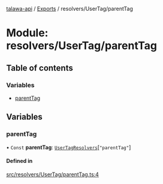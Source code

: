 [talawa-api](../README.md) / [Exports](../modules.md) / resolvers/UserTag/parentTag

# Module: resolvers/UserTag/parentTag

## Table of contents

### Variables

- [parentTag](resolvers_UserTag_parentTag.md#parenttag)

## Variables

### parentTag

• `Const` **parentTag**: [`UserTagResolvers`](types_generatedGraphQLTypes.md#usertagresolvers)[``"parentTag"``]

#### Defined in

[src/resolvers/UserTag/parentTag.ts:4](https://github.com/PalisadoesFoundation/talawa-api/blob/0763f35/src/resolvers/UserTag/parentTag.ts#L4)
